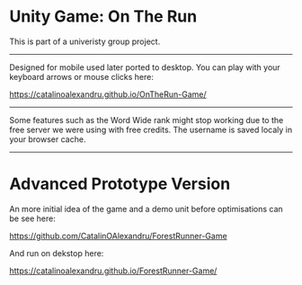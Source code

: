 # Unity Game: On The Run

This is part of a univeristy group project.

----------------------------------------------------------------------
Designed for mobile used later ported to desktop. You can play with your keyboard arrows or mouse clicks here:

https://catalinoalexandru.github.io/OnTheRun-Game/

------------------------------------------------------------------------

Some features such as the Word Wide rank might stop working due to the free server we were using with free credits.
The username is saved localy in your browser cache.

--------------------------------------------------------------
# Advanced Prototype Version
An more initial idea of the game and a demo unit before optimisations can be see here:

https://github.com/CatalinOAlexandru/ForestRunner-Game

And run on dekstop here:

https://catalinoalexandru.github.io/ForestRunner-Game/
